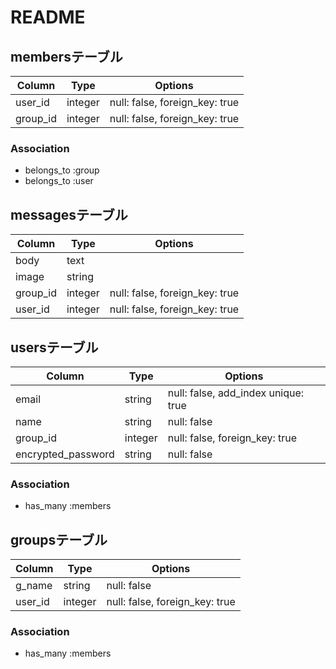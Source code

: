 # README

## membersテーブル

|Column|Type|Options|
|------|----|-------|
|user_id|integer|null: false, foreign_key: true|
|group_id|integer|null: false, foreign_key: true|

### Association
- belongs_to :group
- belongs_to :user


## messagesテーブル

|Column|Type|Options|
|------|----|-------|
|body|text||
|image|string||
|group_id|integer|null: false, foreign_key: true|
|user_id|integer|null: false, foreign_key: true|


## usersテーブル

|Column|Type|Options|
|------|----|-------|
|email|string|null: false, add_index unique: true|
|name|string|null: false|
|group_id|integer|null: false, foreign_key: true|
|encrypted_password|string|null: false|

### Association
- has_many :members


## groupsテーブル

|Column|Type|Options|
|------|----|-------|
|g_name|string|null: false|
|user_id|integer|null: false, foreign_key: true|

### Association
- has_many :members







